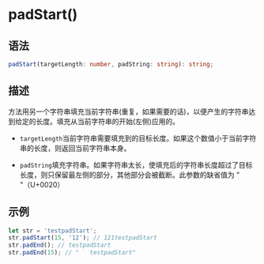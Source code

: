 # padStart()

## 语法

```ts
padStart(targetLength: number, padString: string): string;
```

## 描述

 方法用另一个字符串填充当前字符串(重复，如果需要的话)，以便产生的字符串达到给定的长度。填充从当前字符串的开始(左侧)应用的。

- `targetLength`当前字符串需要填充到的目标长度。如果这个数值小于当前字符串的长度，则返回当前字符串本身。

- `padString`填充字符串。如果字符串太长，使填充后的字符串长度超过了目标长度，则只保留最左侧的部分，其他部分会被截断。此参数的缺省值为 " "（U+0020）

## 示例

```js
let str = 'testpadStart';
str.padStart(15, '12'); // 121testpadStart
str.padEnd(); // testpadStart
str.padEnd(15); // "   testpadStart"
```